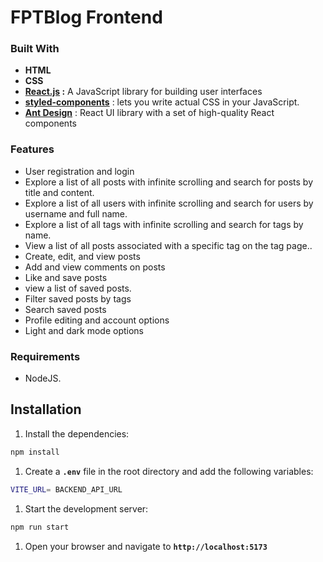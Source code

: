 # **FPTBlog Frontend**

### **Built With**

- **HTML**
- **CSS**
- **[React.js](https://reactjs.org/) :** A JavaScript library for building user interfaces
- [**styled-components**](https://www.styled-components.com/) : lets you write actual CSS in your JavaScript.
- [**Ant Design**](https://ant.design/) : React UI library with a set of high-quality React components

### **Features**

- User registration and login
- Explore a list of all posts with infinite scrolling and search for posts by title and content.
- Explore a list of all users with infinite scrolling and search for users by username and full name.
- Explore a list of all tags with infinite scrolling and search for tags by name.
- View a list of all posts associated with a specific tag on the tag page..
- Create, edit, and view posts
- Add and view comments on posts
- Like and save posts
- view a list of saved posts.
- Filter saved posts by tags
- Search saved posts
- Profile editing and account options
- Light and dark mode options

### **Requirements**

- NodeJS.

## **Installation**

1. Install the dependencies:

```bash
npm install
```

1. Create a **`.env`** file in the root directory and add the following variables:

```bash
VITE_URL= BACKEND_API_URL
```

1. Start the development server:

```bash
npm run start
```

1.  Open your browser and navigate to **`http://localhost:5173`**
